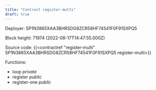 ```yaml
---
title: "Contract register-multi"
draft: true
---
```

Deployer: SP1N3865XAA3BHRSDG8ZCR58HF74541F0F91SXPQ5


 



Block height: 71974 (2022-08-17T14:47:55.000Z)

Source code: {{<contractref "register-multi" SP1N3865XAA3BHRSDG8ZCR58HF74541F0F91SXPQ5 register-multi>}}

Functions:

* loop _private_
* register _public_
* register-one _public_

